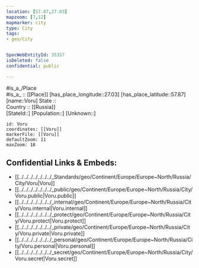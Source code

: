 ```yaml
---
location: [57.87,27.03] 
mapzoom: [7,12] 
mapmarker: city 
type: City
tags:
- geo/City


SpocWebEntityId: 35357
isDeleted: false
confidential: public

---
```

#is_a_/Place  
#is_a_ :: [[Place]] 
[has_place_longitude::27.03] 
[has_place_latitude::57.87] 
[name::Voru] 
State ::  
Country :: [[Russia]]  
[StateId::] 
[Population::] 
[Unknown::] 


```leaflet
id: Voru
coordinates: [[Voru]] 
markerFile: [[Voru]] 
defaultZoom: 11 
maxZoom: 18
```


## Confidential Links & Embeds: 
- [[../../../../../../../_Standards/geo/Continent/Europe/Europe~North/Russia/City/Voru|Voru]] 
- [[../../../../../../../_public/geo/Continent/Europe/Europe~North/Russia/City/Voru.public|Voru.public]] 
- [[../../../../../../../_internal/geo/Continent/Europe/Europe~North/Russia/City/Voru.internal|Voru.internal]] 
- [[../../../../../../../_protect/geo/Continent/Europe/Europe~North/Russia/City/Voru.protect|Voru.protect]] 
- [[../../../../../../../_private/geo/Continent/Europe/Europe~North/Russia/City/Voru.private|Voru.private]] 
- [[../../../../../../../_personal/geo/Continent/Europe/Europe~North/Russia/City/Voru.personal|Voru.personal]] 
- [[../../../../../../../_secret/geo/Continent/Europe/Europe~North/Russia/City/Voru.secret|Voru.secret]] 
